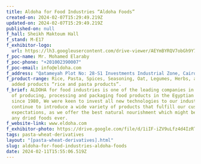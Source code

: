 ```yaml
---
title: Aldoha for Food Industries “Aldoha Foods”
created-on: 2024-02-07T15:29:49.219Z
updated-on: 2024-02-07T15:29:49.219Z
published-on: null
f_hall: Sheikh Maktoum Hall
f_stand: M-E17
f_exhibitor-logo:
  url: https://lh3.googleusercontent.com/drive-viewer/AEYmBYRQV7obGh9Y7aPxWbZl_lw1EjZMUsuL6CJGZWF4idL4GgH7LZv50F0ZpFrvFoSjB8JjrR8mJHkZ74X1tXmOM5j16uGy=s2560
f_poc-name: Mr. Mohamed Elaraby
f_poc-phone: "+201002390007"
f_poc-email: info@eldoha.com
f_address: "Qatameyah Plot No: 28-S1 Investments Industrial Zone, Cairo, Egypt."
f_product-range: Rice, Pasta, Spices, Seasoning, Oat, Legumes, Herbs, and Value
  added products “rice and pasta products”.
f_brief: ALDOHA for food industries is one of the leading companies in the field
  of producing, processing and packaging food products in the Egyptian market
  since 1980, We were keen to invest all new technologies to our industry and we
  continue to introduce a wide variety of products that fulfill our customers’
  expectations, as we offer the best natural nourishment which might be used for
  any dried foods ever.
f_website-link: www.eldoha.com
f_exhibitor-photo: https://drive.google.com/file/d/1iIF-iZV9uLfz4d4IzRTTyzoxiJeyviZR/view?usp=drive_link
tags: pasta-wheat-derivatives
layout: "[pasta-wheat-derivatives].html"
slug: aldoha-for-food-industries-aldoha-foods
date: 2024-02-11T15:55:06.519Z
---
```

